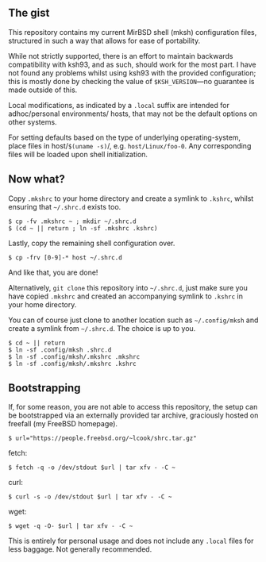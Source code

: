 ## The gist

This repository contains my current MirBSD shell
(mksh) configuration files, structured in such a
way that allows for ease of portability.

While not strictly supported, there is an effort to
maintain backwards compatibility with ksh93, and
as such, should work for the most part. I have not
found any problems whilst using ksh93 with the
provided configuration; this is mostly done by
checking the value of `$KSH_VERSION`—no guarantee
is made outside of this.

Local modifications, as indicated by a `.local`
suffix are intended for adhoc/personal environments/
hosts, that may not be the default options on other
systems.

For setting defaults based on the type of underlying
operating-system, place files in host/`$(uname -s)`/,
e.g. `host/Linux/foo-0`. Any corresponding files will
be loaded upon shell initialization.

## Now what?

Copy `.mkshrc` to your home directory and create a
symlink to `.kshrc`, whilst ensuring that `~/.shrc.d`
exists too.

```shell
$ cp -fv .mkshrc ~ ; mkdir ~/.shrc.d
$ (cd ~ || return ; ln -sf .mkshrc .kshrc)
```

Lastly, copy the remaining shell configuration over.

```shell
$ cp -frv [0-9]-* host ~/.shrc.d
```

And like that, you are done!

Alternatively, `git clone` this repository into
`~/.shrc.d`, just make sure you have copied
`.mkshrc` and created an accompanying symlink to
`.kshrc` in your home directory.

You can of course just clone to another location
such as `~/.config/mksh` and create a symlink from
`~/.shrc.d`. The choice is up to you.

```shell
$ cd ~ || return
$ ln -sf .config/mksh .shrc.d
$ ln -sf .config/mksh/.mkshrc .mkshrc
$ ln -sf .config/mksh/.mkshrc .kshrc
```

## Bootstrapping

If, for some reason, you are not able to access
this repository, the setup can be bootstrapped
via an externally provided tar archive, graciously
hosted on freefall (my FreeBSD homepage).

```shell
$ url="https://people.freebsd.org/~lcook/shrc.tar.gz"
```

fetch:
```shell
$ fetch -q -o /dev/stdout $url | tar xfv - -C ~
```

curl:
```shell
$ curl -s -o /dev/stdout $url | tar xfv - -C ~
```

wget:
```shell
$ wget -q -O- $url | tar xfv - -C ~
```

This is entirely for personal usage and does not
include any `.local` files for less baggage. Not
generally recommended.
